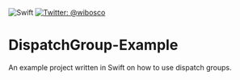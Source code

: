 <img src="https://img.shields.io/badge/Swift-5.0-orange.svg?style=flat" alt="Swift" 
/></a>
<a href="https://twitter.com/wibosco"><img src="https://img.shields.io/badge/twitter-@wibosco-blue.svg?style=flat" alt="Twitter: @wibosco" /></a>

# DispatchGroup-Example
An example project written in Swift on how to use dispatch groups.
